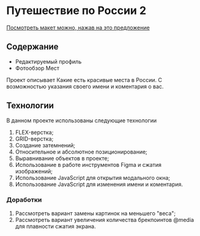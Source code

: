 # Путешествие по России 2

[Посмотреть макет можно, нажав на это предложение](https://freestailer.github.io/mesto/)

## Содержание
* Редактируемый профиль
* Фотообзор Мест

Проект описывает Какие есть красивые места в России. С возможностью указания своего имени и коментария о вас.

## Технологии
В данном проекте использованы следующие технологии
1. FLEX-верстка;
2. GRID-верстка;
3. Создание затемнений;
4. Относительное и абсолютное позиционирование;
5. Выравнивание объектов в проекте;
6. Использование в работе инструментов Figma и сжатия изображений;
7. Использование JavaScript для открытия модального окна;
8. Использование JavaScript для изменения имени и коментария.

### Доработки
1. Рассмотреть вариант замены картинок на меньшего "веса";
2. Рассмотреть вариант увеличения количества брекпоинтов @media для плавности сжатия экрана.